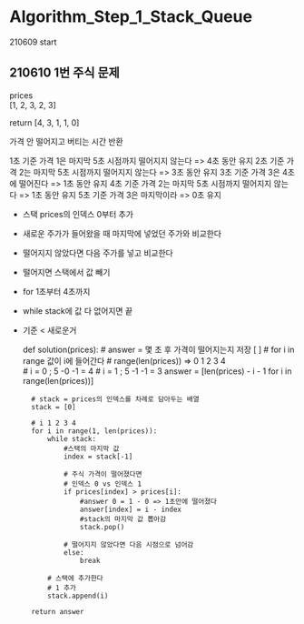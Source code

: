# Algorithm_Step_1_Stack_Queue
 210609 start

## 210610 1번 주식 문제
prices			
[1, 2, 3, 2, 3]	

return
[4, 3, 1, 1, 0]

가격 안 떨어지고 버티는 시간 반환 

1초 기준 가격 1은 마지막 5초 시점까지 떨어지지 않는다 => 4초 동안 유지
2초 기준 가격 2는 마지막 5초 시점까지 떨어지지 않는다 => 3초 동안 유지
3초 기준 가격 3은 4초에 떨어진다 			  => 1초 동안 유지
4초 기준 가격 2는 마지막 5초 시점까지 떨어지지 않는다 => 1초 동안 유지
5초 기준 가격 3은 마지막이라 				  => 0초 유지

* 스택 prices의 인덱스 0부터 추가 
* 새로운 주가가 들어왔을 때 마지막에 넣었던 주가와 비교한다
* 떨어지지 않았다면 다음 주가를 넣고 비교한다 
* 떨어지면 스택에서 값 빼기 
* for 1초부터 4초까지 
* while stack에 값 다 없어지면 끝 
* 기준 < 새로운거 

	def solution(prices):
		# answer = 몇 초 후 가격이 떨어지는지 저장 [ ]
		# for i in range 값이 i에 들어간다 
		# range(len(prices)) => 0 1 2 3 4  
		# i = 0 ; 5 -0 -1 = 4
		# i = 1 ; 5 -1 -1 = 3
		answer = [len(prices) - i - 1 for i in range(len(prices))]
		
		# stack = prices의 인덱스를 차례로 담아두는 배열
		stack = [0]
		
		# i 1 2 3 4 
		for i in range(1, len(prices)):
			while stack:
				#스택의 마지막 값 
				index = stack[-1]
				
				# 주식 가격이 떨어졌다면
				# 인덱스 0 vs 인덱스 1 
				if prices[index] > prices[i]:
					#answer 0 = 1 - 0 => 1초만에 떨어졌다 
					answer[index] = i - index
					#stack의 마지막 값 뽑아감 
					stack.pop()
				
				# 떨어지지 않았다면 다음 시점으로 넘어감 
				else:
					break
			
			# 스택에 추가한다
			# 1 추가 
			stack.append(i)
			
		return answer
